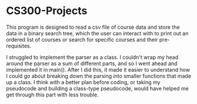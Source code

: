 # CS300-Projects

This program is designed to read a csv file of course data and store the data in a binary search tree, which the user
can interact with to print out an ordered list of courses or search for specific courses and their pre-requisites.

I struggled to implement the parser as a class. I couldn't wrap my head around the parser as a sum
of different parts, and so I went ahead and implemented it in main(). After I did this, it made it easier to understand
how I could go about breaking down the parsing into smaller functions that made up a class. I think with a better plan
before coding, or taking my pseudocode and building a class-type pseudocode, would have helped me get through this part
with less trouble.
